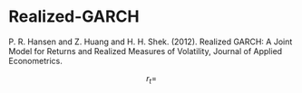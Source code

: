 # Realized-GARCH
P. R. Hansen and Z. Huang and H. H. Shek. (2012). Realized GARCH: A Joint Model for Returns and Realized Measures of Volatility, Journal of Applied Econometrics. 
```math
r_t = 
```
